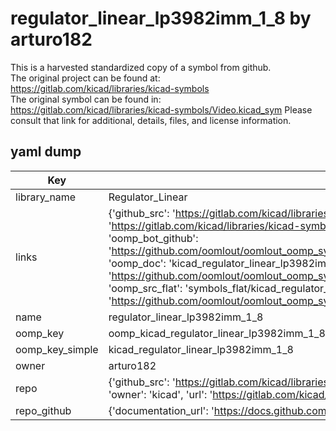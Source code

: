 # regulator_linear_lp3982imm_1_8 by arturo182  
This is a harvested standardized copy of a symbol from github.  
The original project can be found at:  
https://gitlab.com/kicad/libraries/kicad-symbols  
The original symbol can be found in:
https://gitlab.com/kicad/libraries/kicad-symbols/Video.kicad_sym
Please consult that link for additional, details, files, and license information.  
## yaml dump  
| Key | Value |  
| --- | --- |  
| library_name | Regulator_Linear |  
| links | {'github_src': 'https://gitlab.com/kicad/libraries/kicad-symbols/Video.kicad_sym', 'github_src_repo': 'https://gitlab.com/kicad/libraries/kicad-symbols', 'oomp_bot': 'kicad_regulator_linear_lp3982imm_1_8/working', 'oomp_bot_github': 'https://github.com/oomlout/oomlout_oomp_symbol_bot/tree/main/kicad_regulator_linear_lp3982imm_1_8/working', 'oomp_doc': 'kicad_regulator_linear_lp3982imm_1_8/working', 'oomp_doc_github': 'https://github.com/oomlout/oomlout_oomp_symbol_doc/tree/main/kicad_regulator_linear_lp3982imm_1_8/working', 'oomp_src_flat': 'symbols_flat/kicad_regulator_linear_lp3982imm_1_8/working', 'oomp_src_flat_github': 'https://github.com/oomlout/oomlout_oomp_symbol_src/tree/main/kicad_regulator_linear_lp3982imm_1_8/working'} |  
| name | regulator_linear_lp3982imm_1_8 |  
| oomp_key | oomp_kicad_regulator_linear_lp3982imm_1_8 |  
| oomp_key_simple | kicad_regulator_linear_lp3982imm_1_8 |  
| owner | arturo182 |  
| repo | {'github_src': 'https://gitlab.com/kicad/libraries/kicad-symbols/Video.kicad_sym', 'name': 'libraries/kicad-symbols', 'owner': 'kicad', 'url': 'https://gitlab.com/kicad/libraries/kicad-symbols'} |  
| repo_github | {'documentation_url': 'https://docs.github.com/rest/repos/repos#get-a-repository', 'message': 'Not Found'} |  

